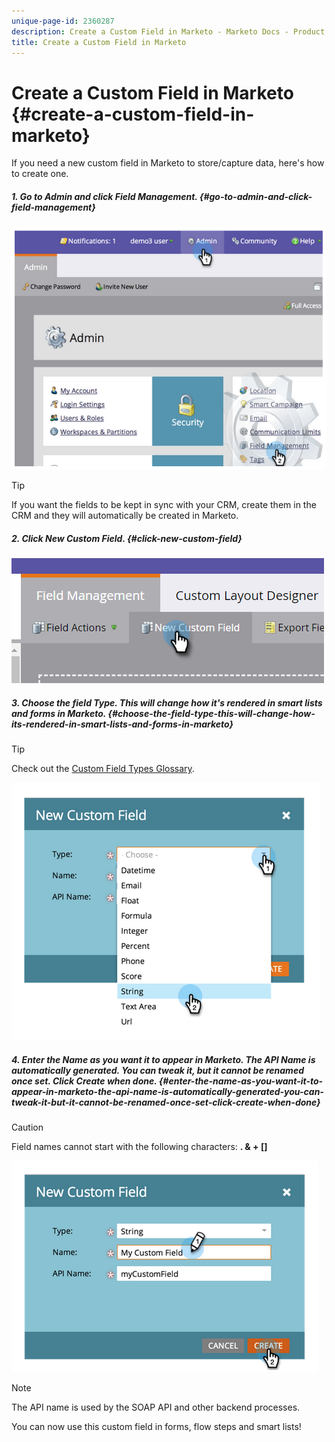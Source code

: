 ```yaml
---
unique-page-id: 2360287
description: Create a Custom Field in Marketo - Marketo Docs - Product Documentation
title: Create a Custom Field in Marketo
---
```


# Create a Custom Field in Marketo {#create-a-custom-field-in-marketo}

If you need a new custom field in Marketo to store/capture data, here's how to create one.

##### 1. Go to Admin and click Field Management. {#go-to-admin-and-click-field-management}

![](assets/image2014-9-24-13-3a46-3a26.png)

>[!TIP]
>
>If you want the fields to be kept in sync with your CRM, create them in the CRM and they will automatically be created in Marketo.

##### 2. Click New Custom Field. {#click-new-custom-field}

![](assets/two.png)  

##### 3. Choose the field Type. This will change how it's rendered in smart lists and forms in Marketo. {#choose-the-field-type-this-will-change-how-its-rendered-in-smart-lists-and-forms-in-marketo}

>[!TIP]
>
>Check out the [Custom Field Types Glossary](custom-field-type-glossary.md).

![](assets/image2014-9-24-13-3a47-3a42.png)  

##### 4. Enter the Name as you want it to appear in Marketo. The API Name is automatically generated. You can tweak it, but it cannot be renamed once set. Click Create when done. {#enter-the-name-as-you-want-it-to-appear-in-marketo-the-api-name-is-automatically-generated-you-can-tweak-it-but-it-cannot-be-renamed-once-set-click-create-when-done}

>[!CAUTION]
>
>Field names cannot start with the following characters: **. & + []**

![](assets/image2014-9-24-13-3a48-3a26.png)

>[!NOTE]
>
>The API name is used by the SOAP API and other backend processes.

You can now use this custom field in forms, flow steps and smart lists! 